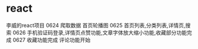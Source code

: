 # react
李威的react项目
0624 爬取数据 首页轮播图
0625 首页列表,分类列表,详情页,搜索
0626 手机验证码登录,详情页点赞功能,文章字体放大缩小功能,收藏部分功能完成
0627 收藏功能完成 评论功能开始


